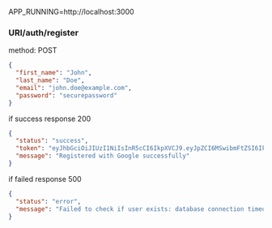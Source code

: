 APP_RUNNING=http://localhost:3000

### URI/auth/register
method: POST
```json
{
  "first_name": "John",
  "last_name": "Doe",
  "email": "john.doe@example.com",
  "password": "securepassword"
}
```
if success
response 200
```json
{
  "status": "success",
  "token": "eyJhbGciOiJIUzI1NiIsInR5cCI6IkpXVCJ9.eyJpZCI6MSwibmFtZSI6IkpvaG4gRG9lIiwiZW1haWwiOiJqb2huLmRvZUBleGFtcGxlLmNvbSIsImV4cCI6MTcwMTExMTExMX0.abc123xyz456",
  "message": "Registered with Google successfully"
}
```

if failed
response 500
```json
{
  "status": "error",
  "message": "Failed to check if user exists: database connection timeout"
}
```

